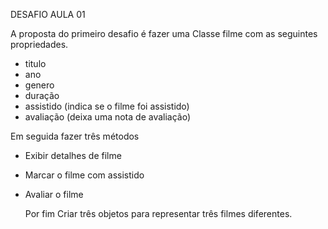 DESAFIO AULA 01

A proposta do primeiro desafio é fazer uma Classe filme com as seguintes propriedades. <br>
- titulo
- ano
- genero
- duração
- assistido (indica se o filme foi assistido)
- avaliação (deixa uma nota de avaliação)

Em seguida fazer três métodos
- Exibir detalhes de filme
- Marcar o filme com assistido
- Avaliar o filme

  Por fim Criar três objetos para representar três filmes diferentes.


 

